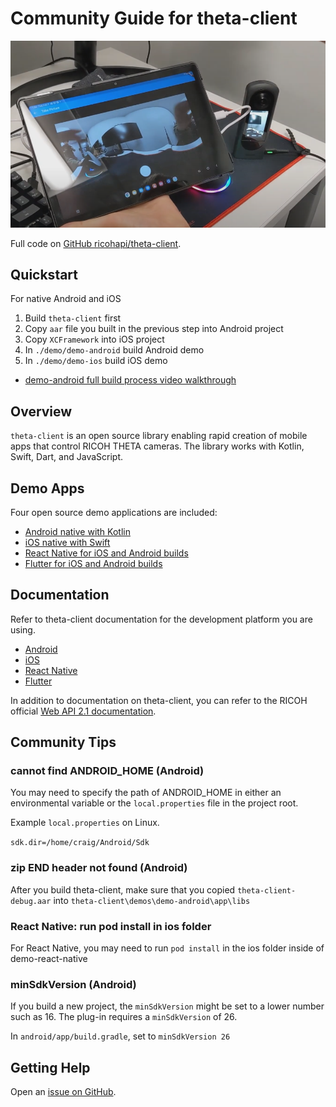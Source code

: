# Community Guide for theta-client

![tablet](images/tablet.png)

Full code on  [GitHub ricohapi/theta-client](https://github.com/ricohapi/theta-client).

## Quickstart

For native Android and iOS

1. Build `theta-client` first
2. Copy `aar` file you built in the previous step into Android project
3. Copy `XCFramework` into iOS project
4. In `./demo/demo-android` build Android demo
5. In `./demo/demo-ios` build iOS demo

* [demo-android full build process video walkthrough](https://youtu.be/l8X6amOmHXI)


## Overview

`theta-client` is an open source library enabling rapid creation of mobile apps that control RICOH THETA cameras. The library works with Kotlin, Swift, Dart, and JavaScript.

## Demo Apps

Four open source demo applications are included:

* [Android native with Kotlin](https://github.com/ricohapi/theta-client/tree/main/demos/demo-android)
* [iOS native with Swift](https://github.com/ricohapi/theta-client/tree/main/demos/demo-ios)
* [React Native for iOS and Android builds](https://github.com/ricohapi/theta-client/tree/main/demos/demo-react-native)
* [Flutter for iOS and Android builds](https://github.com/ricohapi/theta-client/tree/main/demos/demo-flutter)

## Documentation

Refer to theta-client documentation for the development platform you are using.

* [Android](https://github.com/ricohapi/theta-client/blob/main/docs/tutorial-android.md)
* [iOS](https://github.com/ricohapi/theta-client/blob/main/docs/tutorial-ios.md)
* [React Native](https://github.com/ricohapi/theta-client/blob/main/docs/tutorial-react-native.md)
* [Flutter](https://github.com/ricohapi/theta-client/blob/main/docs/tutorial-flutter.md)

In addition to documentation on theta-client, you can refer to the
RICOH official [Web API 2.1 documentation](https://github.com/ricohapi/theta-api-specs/tree/main/theta-web-api-v2.1).


## Community Tips

### cannot find ANDROID_HOME (Android)

You may need to specify the path of ANDROID_HOME in either an
environmental variable or the `local.properties` file in the
project root.

Example `local.properties` on Linux.

`sdk.dir=/home/craig/Android/Sdk`

### zip END header not found (Android)

After you build theta-client, make sure that you copied
`theta-client-debug.aar` into `theta-client\demos\demo-android\app\libs`

### React Native: run pod install in ios folder

For React Native, you may need to run `pod install` in the ios 
folder inside of demo-react-native


### minSdkVersion (Android)

If you build a new project, the `minSdkVersion` might be set
to a lower number such as 16.  The plug-in requires a `minSdkVersion` of 26.

In `android/app/build.gradle`, set to `minSdkVersion 26`

## Getting Help

Open an [issue on GitHub](https://github.com/ricohapi/theta-client/issues). 



